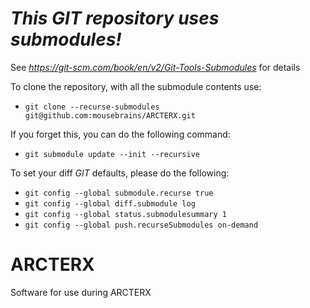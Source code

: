 # *This GIT repository uses submodules!*
See *https://git-scm.com/book/en/v2/Git-Tools-Submodules* for details

To clone the repository, with all the submodule contents use:
- `git clone --recurse-submodules git@github.com:mousebrains/ARCTERX.git`

If you forget this, you can do the following command:
- `git submodule update --init --recursive`

To set your diff *GIT* defaults, please do the following:
- `git config --global submodule.recurse true`
- `git config --global diff.submodule log`
- `git config --global status.submodulesummary 1`
- `git config --global push.recurseSubmodules on-demand`


# ARCTERX
Software for use during ARCTERX
